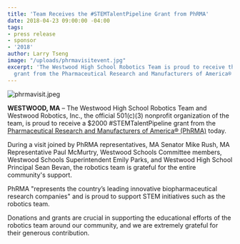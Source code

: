 ```yaml
---
title: 'Team Receives the #STEMTalentPipeline Grant from PhRMA'
date: 2018-04-23 09:00:00 -04:00
tags:
- press release
- sponsor
- '2018'
author: Larry Tseng
image: "/uploads/phrmavisitevent.jpg"
excerpt: 'The Westwood High School Robotics Team is proud to receive the #STEMTalentPipeline
  grant from the Pharmaceutical Research and Manufacturers of America® (PhRMA)'
---
```


![phrmavisit.jpeg](/uploads/phrmavisitevent.jpg)

**WESTWOOD, MA** – The Westwood High School Robotics Team and Westwood Robotics, Inc., the official 501(c)(3) nonprofit organization of the team, is proud to receive a $2000 #STEMTalentPipeline grant from the [Pharmaceutical Research and Manufacturers of America® (PhRMA)](https://www.phrma.org) today.

During a visit joined by PhRMA representatives, MA Senator Mike Rush, MA Representative Paul McMurtry, Westwood Schools Committee members, Westwood Schools Superintendent Emily Parks, and Westwood High School Principal Sean Bevan, the robotics team is grateful for the entire community's support.

PhRMA "represents the country’s leading innovative biopharmaceutical research companies" and is proud to support STEM initiatives such as the robotics team.

Donations and grants are crucial in supporting the educational efforts of the robotics team around our community, and we are extremely grateful for their generous contribution.